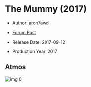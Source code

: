 # The Mummy (2017)

* Author: aron7awol

* [Forum Post](https://www.avsforum.com/threads/bass-eq-for-filtered-movies.2995212/post-56903676)

* Release Date: 2017-09-12
* Production Year: 2017

## Atmos

![img 0](https://i.imgur.com/g7INiUG.jpg)


